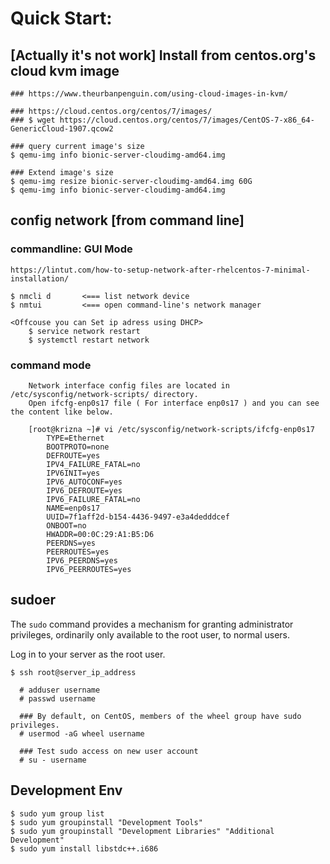 # Quick Start:

## [Actually it's not work] Install from centos.org's cloud kvm image

    ### https://www.theurbanpenguin.com/using-cloud-images-in-kvm/

    ### https://cloud.centos.org/centos/7/images/
    ### $ wget https://cloud.centos.org/centos/7/images/CentOS-7-x86_64-GenericCloud-1907.qcow2

    ### query current image's size
    $ qemu-img info bionic-server-cloudimg-amd64.img

    ### Extend image's size
    $ qemu-img resize bionic-server-cloudimg-amd64.img 60G
    $ qemu-img info bionic-server-cloudimg-amd64.img

## config network [from command line]

### commandline: GUI Mode
    https://lintut.com/how-to-setup-network-after-rhelcentos-7-minimal-installation/

    $ nmcli d       <=== list network device
    $ nmtui         <=== open command-line's network manager

    <Offcouse you can Set ip adress using DHCP>
        $ service network restart
        $ systemctl restart network

### command mode

        Network interface config files are located in /etc/sysconfig/network-scripts/ directory.
        Open ifcfg-enp0s17 file ( For interface enp0s17 ) and you can see the content like below.

        [root@krizna ~]# vi /etc/sysconfig/network-scripts/ifcfg-enp0s17
            TYPE=Ethernet
            BOOTPROTO=none
            DEFROUTE=yes
            IPV4_FAILURE_FATAL=no
            IPV6INIT=yes
            IPV6_AUTOCONF=yes
            IPV6_DEFROUTE=yes
            IPV6_FAILURE_FATAL=no
            NAME=enp0s17
            UUID=7f1aff2d-b154-4436-9497-e3a4dedddcef
            ONBOOT=no
            HWADDR=00:0C:29:A1:B5:D6
            PEERDNS=yes
            PEERROUTES=yes
            IPV6_PEERDNS=yes
            IPV6_PEERROUTES=yes

## sudoer

The `sudo` command provides a mechanism for granting administrator privileges, ordinarily only available to the root user, to normal users.

Log in to your server as the root user.

    $ ssh root@server_ip_address

      # adduser username
      # passwd username

      ### By default, on CentOS, members of the wheel group have sudo privileges.
      # usermod -aG wheel username

      ### Test sudo access on new user account
      # su - username

## Development Env

    $ sudo yum group list
    $ sudo yum groupinstall "Development Tools"
    $ sudo yum groupinstall "Development Libraries" "Additional Development"
    $ sudo yum install libstdc++.i686

  [1]: https://www.digitalocean.com/community/tutorials/how-to-create-a-sudo-user-on-centos-quickstart
